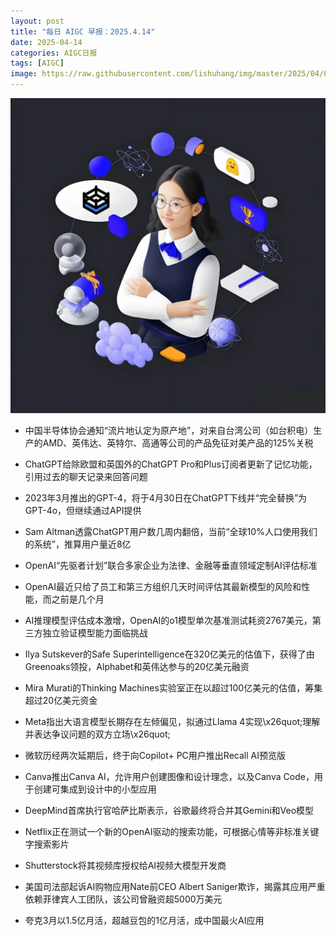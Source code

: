 ```yaml
---
layout: post
title: "每日 AIGC 早报：2025.4.14"
date: 2025-04-14
categories: AIGC日报
tags: [AIGC]
image: https://raw.githubusercontent.com/lishuhang/img/master/2025/04/0414-d.jpg
---
```


![封面图](https://raw.githubusercontent.com/lishuhang/img/master/2025/04/0414-d.jpg)

  - 中国半导体协会通知“流片地认定为原产地”，对来自台湾公司（如台积电）生产的AMD、英伟达、英特尔、高通等公司的产品免征对美产品的125%关税

  - ChatGPT给除欧盟和英国外的ChatGPT Pro和Plus订阅者更新了记忆功能，引用过去的聊天记录来回答问题

  - 2023年3月推出的GPT-4，将于4月30日在ChatGPT下线并“完全替换”为GPT-4o，但继续通过API提供

  - Sam Altman透露ChatGPT用户数几周内翻倍，当前“全球10%人口使用我们的系统”，推算用户量近8亿

  - OpenAI“先驱者计划”联合多家企业为法律、金融等垂直领域定制AI评估标准

  - OpenAI最近只给了员工和第三方组织几天时间评估其最新模型的风险和性能，而之前是几个月

  - AI推理模型评估成本激增，OpenAI的o1模型单次基准测试耗资2767美元，第三方独立验证模型能力面临挑战

  - Ilya Sutskever的Safe Superintelligence在320亿美元的估值下，获得了由Greenoaks领投，Alphabet和英伟达参与的20亿美元融资

  - Mira Murati的Thinking Machines实验室正在以超过100亿美元的估值，筹集超过20亿美元资金

  - Meta指出大语言模型长期存在左倾偏见，拟通过Llama 4实现\x26quot;理解并表达争议问题的双方立场\x26quot;

  - 微软历经两次延期后，终于向Copilot+ PC用户推出Recall AI预览版

  - Canva推出Canva AI，允许用户创建图像和设计理念，以及Canva Code，用于创建可集成到设计中的小型应用

  - DeepMind首席执行官哈萨比斯表示，谷歌最终将合并其Gemini和Veo模型

  - Netflix正在测试一个新的OpenAI驱动的搜索功能，可根据心情等非标准关键字搜索影片

  - Shutterstock将其视频库授权给AI视频大模型开发商

  - 美国司法部起诉AI购物应用Nate前CEO Albert Saniger欺诈，揭露其应用严重依赖菲律宾人工团队，该公司曾融资超5000万美元

  - 夸克3月以1.5亿月活，超越豆包的1亿月活，成中国最火AI应用